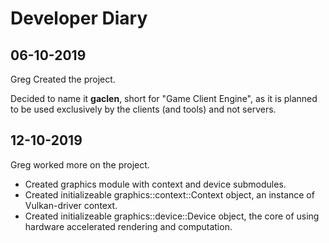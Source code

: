 # Developer Diary

## 06-10-2019

Greg Created the project.

Decided to name it **gaclen**, short for "Game Client Engine", as it is planned to be used exclusively by the clients (and tools) and not servers.

## 12-10-2019

Greg worked more on the project.

- Created graphics module with context and device submodules.
- Created initializeable graphics::context::Context object, an instance of Vulkan-driver context.
- Created initializeable graphics::device::Device object, the core of using hardware accelerated rendering and computation.
